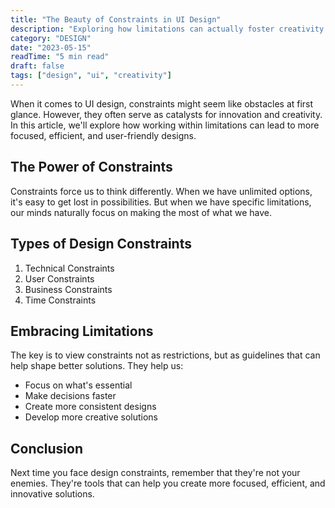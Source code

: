 ```yaml
---
title: "The Beauty of Constraints in UI Design"
description: "Exploring how limitations can actually foster creativity and lead to better design solutions."
category: "DESIGN"
date: "2023-05-15"
readTime: "5 min read"
draft: false
tags: ["design", "ui", "creativity"]
---
```


When it comes to UI design, constraints might seem like obstacles at first glance. However, they often serve as catalysts for innovation and creativity. In this article, we'll explore how working within limitations can lead to more focused, efficient, and user-friendly designs.

## The Power of Constraints

Constraints force us to think differently. When we have unlimited options, it's easy to get lost in possibilities. But when we have specific limitations, our minds naturally focus on making the most of what we have.

## Types of Design Constraints

1. Technical Constraints
2. User Constraints
3. Business Constraints
4. Time Constraints

## Embracing Limitations

The key is to view constraints not as restrictions, but as guidelines that can help shape better solutions. They help us:

- Focus on what's essential
- Make decisions faster
- Create more consistent designs
- Develop more creative solutions

## Conclusion

Next time you face design constraints, remember that they're not your enemies. They're tools that can help you create more focused, efficient, and innovative solutions.
